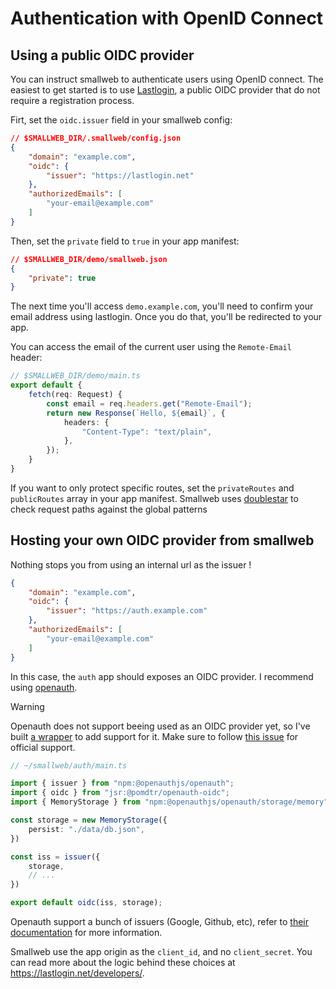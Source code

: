 # Authentication with OpenID Connect

## Using a public OIDC provider

You can instruct smallweb to authenticate users using OpenID connect. The easiest to get started is to use [Lastlogin](https://lastlogin.net), a public OIDC provider that do not require a registration process.

Firt, set the `oidc.issuer` field in your smallweb config:

```json
// $SMALLWEB_DIR/.smallweb/config.json
{
    "domain": "example.com",
    "oidc": {
        "issuer": "https://lastlogin.net"
    },
    "authorizedEmails": [
        "your-email@example.com"
    ]
}
```

Then, set the `private` field to `true` in your app manifest:

```json
// $SMALLWEB_DIR/demo/smallweb.json
{
    "private": true
}
```

The next time you'll access `demo.example.com`, you'll need to confirm your email address using lastlogin. Once you do that, you'll be redirected to your app.

You can access the email of the current user using the `Remote-Email` header:

```ts
// $SMALLWEB_DIR/demo/main.ts
export default {
    fetch(req: Request) {
        const email = req.headers.get("Remote-Email");
        return new Response(`Hello, ${email}`, {
            headers: {
                "Content-Type": "text/plain",
            },
        });
    }
}
```

If you want to only protect specific routes, set the `privateRoutes` and `publicRoutes` array in your app manifest. Smallweb uses [doublestar](https://github.com/bmatcuk/doublestar) to check request paths against the global patterns

## Hosting your own OIDC provider from smallweb

Nothing stops you from using an internal url as the issuer !

```json
{
    "domain": "example.com",
    "oidc": {
        "issuer": "https://auth.example.com"
    },
    "authorizedEmails": [
        "your-email@example.com"
    ]
}
```

In this case, the `auth` app should exposes an OIDC provider. I recommend using [openauth](https://github.com/toolbeam/openauth).

> [!WARNING]
> Openauth does not support beeing used as an OIDC provider yet, so I've built [a wrapper](https://jsr.io/@pomdtr/openauth-oidc) to add support for it.
> Make sure to follow [this issue](https://github.com/toolbeam/openauth/issues/134) for official support.

```ts
// ~/smallweb/auth/main.ts

import { issuer } from "npm:@openauthjs/openauth";
import { oidc } from "jsr:@pomdtr/openauth-oidc";
import { MemoryStorage } from "npm:@openauthjs/openauth/storage/memory";

const storage = new MemoryStorage({
    persist: "./data/db.json",
})

const iss = issuer({
    storage,
    // ...
})

export default oidc(iss, storage);
```

Openauth support a bunch of issuers (Google, Github, etc), refer to [their documentation](https://openauth.js.org/docs/) for more information.

Smallweb use the app origin as the `client_id`, and no `client_secret`. You can read more about the logic behind these choices at <https://lastlogin.net/developers/>.
